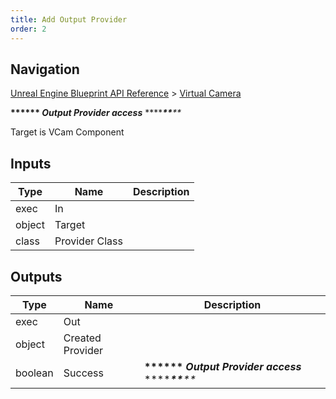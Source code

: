 ```yaml
---
title: Add Output Provider
order: 2
---
```

## Navigation

[Unreal Engine Blueprint API Reference](https://dev.epicgames.com/documentation/en-us/unreal-engine/BlueprintAPI) > [Virtual Camera](https://dev.epicgames.com/documentation/en-us/unreal-engine/BlueprintAPI/VirtualCamera_1)

**\*\*****\*\*****\*\* *Output Provider access*** \*\*\*\*****\*\****\*\**

Target is VCam Component

## Inputs

| Type | Name | Description |
| --- | --- | --- |
| exec | In |  |
| object | Target |  |
| class | Provider Class |  |

## Outputs

| Type | Name | Description |
| --- | --- | --- |
| exec | Out |  |
| object | Created Provider |  |
| boolean | Success | **\*\*****\*\*****\*\* *Output Provider access*** \*\*\*\*****\*\****\*\** |
